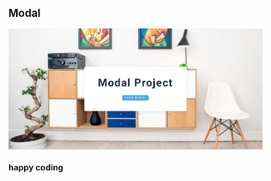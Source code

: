 ## Modal  
             
   
![alt text](<Screenshot 2024-02-17 221216.png>)      
          

### happy coding